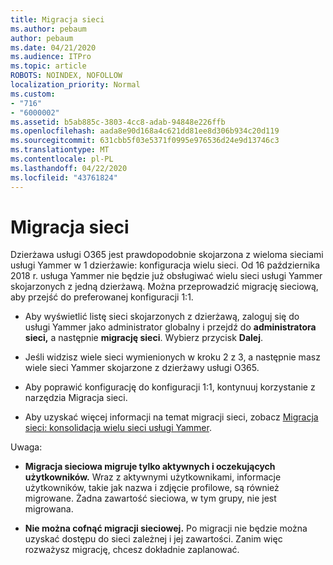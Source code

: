 ```yaml
---
title: Migracja sieci
ms.author: pebaum
author: pebaum
ms.date: 04/21/2020
ms.audience: ITPro
ms.topic: article
ROBOTS: NOINDEX, NOFOLLOW
localization_priority: Normal
ms.custom:
- "716"
- "6000002"
ms.assetid: b5ab885c-3803-4cc8-adab-94848e226ffb
ms.openlocfilehash: aada8e90d168a4c621dd81ee8d306b934c20d119
ms.sourcegitcommit: 631cbb5f03e5371f0995e976536d24e9d13746c3
ms.translationtype: MT
ms.contentlocale: pl-PL
ms.lasthandoff: 04/22/2020
ms.locfileid: "43761824"
---
```

# <a name="network-migration"></a>Migracja sieci

Dzierżawa usługi O365 jest prawdopodobnie skojarzona z wieloma sieciami usługi Yammer w 1 dzierżawie: konfiguracja wielu sieci. Od 16 października 2018 r. usługa Yammer nie będzie już obsługiwać wielu sieci usługi Yammer skojarzonych z jedną dzierżawą. Można przeprowadzić migrację sieciową, aby przejść do preferowanej konfiguracji 1:1.
  
- Aby wyświetlić listę sieci skojarzonych z dzierżawą, zaloguj się do usługi Yammer jako administrator globalny i przejdź do **administratora sieci,** a następnie **migrację sieci**. Wybierz przycisk **Dalej**.

- Jeśli widzisz wiele sieci wymienionych w kroku 2 z 3, a następnie masz wiele sieci Yammer skojarzone z dzierżawy usługi O365.

- Aby poprawić konfigurację do konfiguracji 1:1, kontynuuj korzystanie z narzędzia Migracja sieci.

- Aby uzyskać więcej informacji na temat migracji sieci, zobacz [Migracja sieci: konsolidacja wielu sieci usługi Yammer](https://docs.microsoft.com/yammer/configure-your-yammer-network/consolidate-multiple-yammer-networks).

Uwaga:
  
- **Migracja sieciowa migruje tylko aktywnych i oczekujących użytkowników.** Wraz z aktywnymi użytkownikami, informacje użytkowników, takie jak nazwa i zdjęcie profilowe, są również migrowane. Żadna zawartość sieciowa, w tym grupy, nie jest migrowana.

- **Nie można cofnąć migracji sieciowej.** Po migracji nie będzie można uzyskać dostępu do sieci zależnej i jej zawartości. Zanim więc rozważysz migrację, chcesz dokładnie zaplanować.
